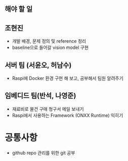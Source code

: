 ## 해야 할 일 ##

## 조현진
- 개발 배경, 문제 정의 및 reference 정리
- baseline으로 들어갈 vision model 구현

## 서버 팀 (서윤오, 허남수)
- Raspi에 Docker 환경 구현 해 보고, 공부해서 팀원 알려주기

## 임베디드 팀(반석, 나영준)
- 재료비로 물건 구매 청구서 메일 보내기
- Raspi에서 사용하는 Framework (ONXX Runtime) 익히기

# 공통사항
- github repo 관리를 위한 git 공부
